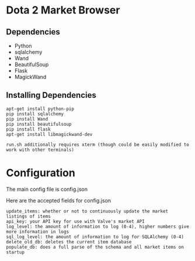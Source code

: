 # Dota 2 Market Browser
## Dependencies
* Python
* sqlalchemy
* Wand
* BeautifulSoup
* Flask
* MagickWand

## Installing Dependencies
    apt-get install python-pip
    pip install sqlalchemy
    pip install Wand
    pip install beautifulsoup
    pip install flask
    apt-get install libmagickwand-dev
    
    run.sh additionally requires xterm (though could be easily modified to work with other terminals)

# Configuration
The main config file is config.json

Here are the accepted fields for config.json

    update_items: whether or not to continuously update the market listings of items
    api_key: your API key for use with Valve's market API
    log_level: the amount of information to log (0-4), higher numbers give more information in logs
    sql_log_level: the amount of information to log for SQLAlchemy (0-4)
    delete_old_db: deletes the current item database
    populate_db: does a full parse of the schema and all market items on startup
